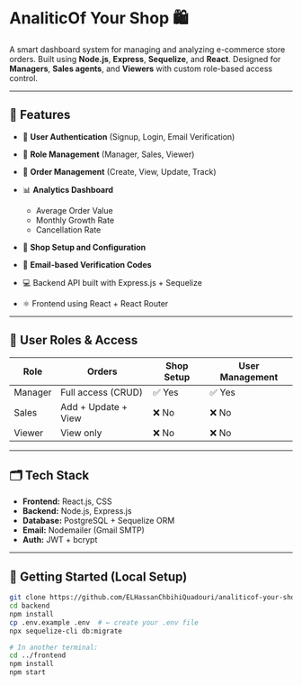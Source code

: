 # AnaliticOf Your Shop 🛍️

A smart dashboard system for managing and analyzing e-commerce store orders. Built using **Node.js**, **Express**, **Sequelize**, and **React**. Designed for **Managers**, **Sales agents**, and **Viewers** with custom role-based access control.

---

## 📌 Features

* 🔐 **User Authentication** (Signup, Login, Email Verification)
* 👥 **Role Management** (Manager, Sales, Viewer)
* 🛒 **Order Management** (Create, View, Update, Track)
* 📊 **Analytics Dashboard**

  * Average Order Value
  * Monthly Growth Rate
  * Cancellation Rate
* 🏬 **Shop Setup and Configuration**
* 📧 **Email-based Verification Codes**
* 💻 Backend API built with Express.js + Sequelize
* ⚛️ Frontend using React + React Router

---

## 🧩 User Roles & Access

| Role    | Orders              | Shop Setup | User Management |
| ------- | ------------------- | ---------- | --------------- |
| Manager | Full access (CRUD)  | ✅ Yes      | ✅ Yes           |
| Sales   | Add + Update + View | ❌ No       | ❌ No            |
| Viewer  | View only           | ❌ No       | ❌ No            |

---

## 🗂️ Tech Stack

* **Frontend:** React.js, CSS
* **Backend:** Node.js, Express.js
* **Database:** PostgreSQL + Sequelize ORM
* **Email:** Nodemailer (Gmail SMTP)
* **Auth:** JWT + bcrypt

---

## 🚀 Getting Started (Local Setup)

```bash
git clone https://github.com/ELHassanChbihiQuadouri/analiticof-your-shop.git
cd backend
npm install
cp .env.example .env  # ← create your .env file
npx sequelize-cli db:migrate

# In another terminal:
cd ../frontend
npm install
npm start
```
